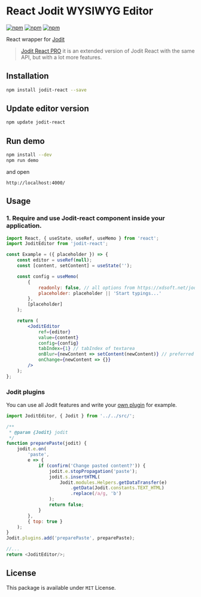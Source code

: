 # React Jodit WYSIWYG Editor

[![npm](https://img.shields.io/npm/v/jodit-react.svg)](https://www.npmjs.com/package/jodit-react)
[![npm](https://img.shields.io/npm/dm/jodit-react.svg)](https://www.npmjs.com/package/jodit-react)
[![npm](https://img.shields.io/npm/l/jodit-react.svg)](https://www.npmjs.com/package/jodit-react)

React wrapper for [Jodit](https://xdsoft.net/jodit/)

> [Jodit React PRO](https://xdsoft.net/jodit/pro/) it is an extended version of Jodit React with the same API, but with a lot more features.

## Installation

```bash
npm install jodit-react --save
```

## Update editor version

```bash
npm update jodit-react
```

## Run demo

```bash
npm install --dev
npm run demo
```

and open

```
http://localhost:4000/
```

## Usage

### 1. Require and use Jodit-react component inside your application.

```jsx
import React, { useState, useRef, useMemo } from 'react';
import JoditEditor from 'jodit-react';

const Example = ({ placeholder }) => {
	const editor = useRef(null);
	const [content, setContent] = useState('');

	const config = useMemo(
		{
			readonly: false, // all options from https://xdsoft.net/jodit/docs/,
			placeholder: placeholder || 'Start typings...'
		},
		[placeholder]
	);

	return (
		<JoditEditor
			ref={editor}
			value={content}
			config={config}
			tabIndex={1} // tabIndex of textarea
			onBlur={newContent => setContent(newContent)} // preferred to use only this option to update the content for performance reasons
			onChange={newContent => {}}
		/>
	);
};
```

### Jodit plugins

You can use all Jodit features and write your [own plugin](https://xdsoft.net/jodit/docs/modules/plugin.html) for example.

```js
import JoditEditor, { Jodit } from '../../src/';

/**
 * @param {Jodit} jodit
 */
function preparePaste(jodit) {
	jodit.e.on(
		'paste',
		e => {
			if (confirm('Change pasted content?')) {
				jodit.e.stopPropagation('paste');
				jodit.s.insertHTML(
					Jodit.modules.Helpers.getDataTransfer(e)
						.getData(Jodit.constants.TEXT_HTML)
						.replace(/a/g, 'b')
				);
				return false;
			}
		},
		{ top: true }
	);
}
Jodit.plugins.add('preparePaste', preparePaste);

//...
return <JoditEditor/>;
```

## License

This package is available under `MIT` License.

